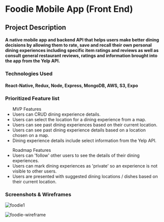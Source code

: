 # Foodie Mobile App (Front End)

## Project Description
#### A native mobile app and backend API that helps users make better dining decisions by allowing them to rate, save and recall their own personal dining experiences including specific item ratings and reviews as well as consult general restaurant reviews, ratings and information brought into the app from the Yelp API.

### Technologies Used
#### React-Native, Redux, Node, Express, MongoDB, AWS, S3, Expo

### Prioritized Feature list

<ul>MVP Features
<li>Users can CRUD dining experience details.</li>
<li>Users can select the location for a dining experience from a map.</li>
<li>Users can see past dining experiences based on their current location.</li>
<li>Users can see past dining experience details based on a location chosen on a map.</li>
<li>Dining experience details include select information from the Yelp API.</li>
</ul>

<ul>Roadmap Features
<li>Users can 'follow' other users to see the details of their dining experiences.</li>
<li>Users can mark dining experiences as 'private' so an experience is not visible to other users.</li>
<li>Users are presented with suggested dining locations / dishes based on their current location.</li>
</ul>

### Screenshots & Wireframes
![foodie1](https://cloud.githubusercontent.com/assets/22082195/26783934/08b9c63c-49b8-11e7-83e4-9359365e7fa6.PNG)

![foodie-wireframe](https://cloud.githubusercontent.com/assets/22082195/26784367/6e3e2352-49ba-11e7-9d61-1f4723e170eb.PNG)

